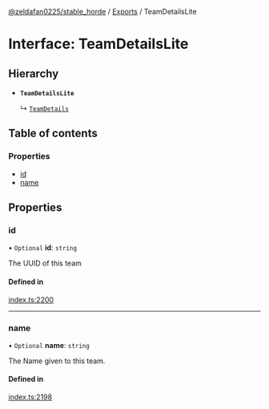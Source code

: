 [@zeldafan0225/stable_horde](../../readme.md) / [Exports](../modules.md) / TeamDetailsLite

# Interface: TeamDetailsLite

## Hierarchy

- **`TeamDetailsLite`**

  ↳ [`TeamDetails`](TeamDetails.md)

## Table of contents

### Properties

- [id](TeamDetailsLite.md#id)
- [name](TeamDetailsLite.md#name)

## Properties

### id

• `Optional` **id**: `string`

The UUID of this team

#### Defined in

[index.ts:2200](https://github.com/MrlolDev/stable_horde/blob/3c66504/index.ts#L2200)

___

### name

• `Optional` **name**: `string`

The Name given to this team.

#### Defined in

[index.ts:2198](https://github.com/MrlolDev/stable_horde/blob/3c66504/index.ts#L2198)
